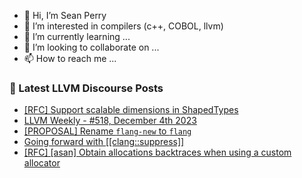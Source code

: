 - 👋 Hi, I’m Sean Perry
- 👀 I’m interested in compilers (c++, COBOL, llvm)
- 🌱 I’m currently learning ...
- 💞️ I’m looking to collaborate on ...
- 📫 How to reach me ...

<!---
s66perry/s66perry is a ✨ special ✨ repository because its `README.md` (this file) appears on your GitHub profile.
You can click the Preview link to take a look at your changes.
--->
### 📕 Latest LLVM Discourse Posts

<!-- DISCOURSE-LLVM:START -->
- [[RFC] Support scalable dimensions in ShapedTypes](https://discourse.llvm.org/t/rfc-support-scalable-dimensions-in-shapedtypes/73260?page=2#post_22)
- [LLVM Weekly - #518, December 4th 2023](https://discourse.llvm.org/t/llvm-weekly-518-december-4th-2023/75422#post_1)
- [[PROPOSAL] Rename `flang-new` to `flang`](https://discourse.llvm.org/t/proposal-rename-flang-new-to-flang/69462?page=3#post_53)
- [Going forward with [[clang::suppress]]](https://discourse.llvm.org/t/going-forward-with-clang-suppress/75357#post_3)
- [[RFC] [asan] Obtain allocations backtraces when using a custom allocator](https://discourse.llvm.org/t/rfc-asan-obtain-allocations-backtraces-when-using-a-custom-allocator/75421#post_1)
<!-- DISCOURSE-LLVM:END -->
